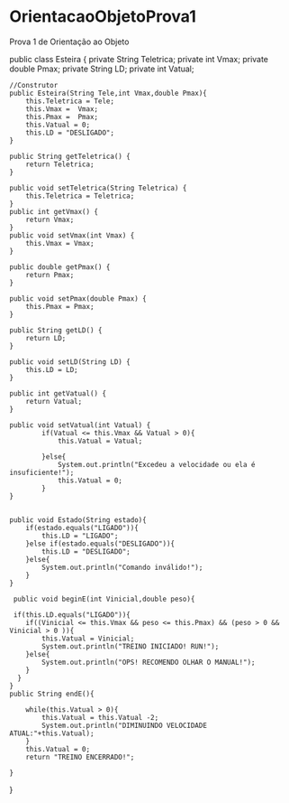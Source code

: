 # OrientacaoObjetoProva1
Prova 1 de Orientação ao Objeto

public class Esteira {
    private String Teletrica;
    private int Vmax;
    private double Pmax;
    private String LD;
    private int Vatual;

    //Construtor
    public Esteira(String Tele,int Vmax,double Pmax){
        this.Teletrica = Tele;
        this.Vmax =  Vmax;
        this.Pmax =  Pmax;
        this.Vatual = 0;
        this.LD = "DESLIGADO";
    }
    
    public String getTeletrica() {
        return Teletrica;
    }

    public void setTeletrica(String Teletrica) {
        this.Teletrica = Teletrica;
    }
    public int getVmax() {
        return Vmax;
    }
    public void setVmax(int Vmax) {
        this.Vmax = Vmax;
    }

    public double getPmax() {
        return Pmax;
    }

    public void setPmax(double Pmax) {
        this.Pmax = Pmax;
    }

    public String getLD() {
        return LD;
    }

    public void setLD(String LD) {
        this.LD = LD;
    }

    public int getVatual() {
        return Vatual;
    }

    public void setVatual(int Vatual) {
            if(Vatual <= this.Vmax && Vatual > 0){
                this.Vatual = Vatual;
                
            }else{
                System.out.println("Excedeu a velocidade ou ela é insuficiente!");
                this.Vatual = 0;
            }
    }
    

    public void Estado(String estado){
        if(estado.equals("LIGADO")){
            this.LD = "LIGADO";
        }else if(estado.equals("DESLIGADO")){
            this.LD = "DESLIGADO";
        }else{
            System.out.println("Comando inválido!");
        }
    }
    
     public void beginE(int Vinicial,double peso){
         
     if(this.LD.equals("LIGADO")){ 
        if((Vinicial <= this.Vmax && peso <= this.Pmax) && (peso > 0 && Vinicial > 0 )){
            this.Vatual = Vinicial;
            System.out.println("TREINO INICIADO! RUN!");
        }else{
            System.out.println("OPS! RECOMENDO OLHAR O MANUAL!");
        }    
      }    
    }
    public String endE(){
        
        while(this.Vatual > 0){
            this.Vatual = this.Vatual -2;
            System.out.println("DIMINUINDO VELOCIDADE ATUAL:"+this.Vatual);
        }
        this.Vatual = 0;
        return "TREINO ENCERRADO!";
        
    }
    
}
